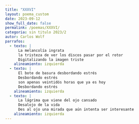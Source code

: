 ```yaml
---
title: "XXXVI"
layout: poema_custom
date: 2023-09-12
show_full_date: false
permalink: /poemas/XXXVI/
categoria: sin titulo 2023/2
autor: Carlos Wolf
parrafos:
  - texto: |
      La melancolía ingrata
      la tristeza de ver los discos pasar por el rotor
      Digitalizando la imagen triste
    alineamiento: izquierda
  - texto: |
      El bote de basura desbordando estrés
      Desbordando estrés
      son apenas veintidós horas que ya es hoy
      Desbordando estrés
    alineamiento: izquierda
  - texto: |
      La lágrima que viene del ojo cansado
      Desalojo de la vida
      Des al ojo una mirada que aún intenta ser interesante
    alineamiento: izquierda
---
```


